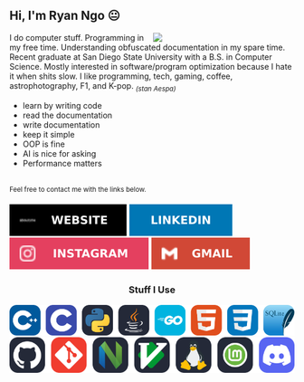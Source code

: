 ## Hi, I'm Ryan Ngo 😐

<a href="">
  <img 
    align="right"
    width="250em"
    src="https://spotify-github-profile.kittinanx.com/api/view?uid=cheesyburrito&cover_image=true&theme=default&show_offline=false&background_color=2e2e2e&interchange=false&bar_color=53b14f&bar_color_cover=false">
</a>

I do computer stuff. Programming in my free time. Understanding obfuscated documentation in my spare time.
Recent graduate at San Diego State University with a B.S. in Computer Science.
Mostly interested in software/program optimization because I hate it when shits slow.
I like programming, tech, gaming, coffee, astrophotography, F1, and K-pop. <sub>*(stan Aespa)*</sub>

- learn by writing code
- read the documentation
- write documentation
- keep it simple
- OOP is fine
- AI is nice for asking
- Performance matters

<br>
<sup>Feel free to contact me with the links below.</sup>

[![website](assets/website_badge.svg)](https://ryanvngo.github.io/)
[![linkedin](assets/linkedin_badge.svg)](https://www.linkedin.com/in/ryanvngo/)
[![instagram](assets/instagram_badge.svg)](https://www.instagram.com/ryan.v.ngo)
[![gmail](assets/gmail_badge.svg)](mailto:vanray711@gmail.com)

<p>
  <h3 align="center">
    Stuff I Use
  </h3>
  <div align="center">
    <a href=""><img src="assets/tech_row_1.svg"></a><br>
    <a href=""><img src="assets/tech_row_2.svg"></a>
  </div>
</p>
